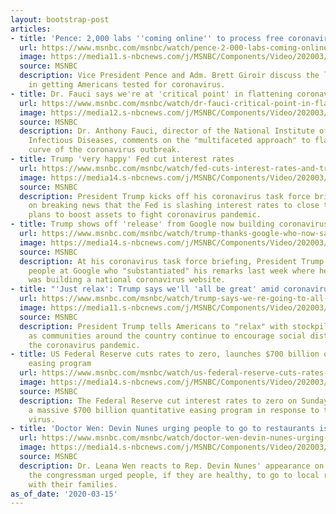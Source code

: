 ```yaml
---
layout: bootstrap-post
articles:
- title: 'Pence: 2,000 labs ''coming online'' to process free coronavirus tests'
  url: https://www.msnbc.com/msnbc/watch/pence-2-000-labs-coming-online-to-process-free-coronavirus-tests-80692293938
  image: https://media11.s-nbcnews.com/j/MSNBC/Components/Video/202003/pence_new.nbcnews-fp-1200-630.jpg
  source: MSNBC
  description: Vice President Pence and Adm. Brett Giroir discuss the latest developments
    in getting Americans tested for coronavirus.
- title: Dr. Fauci says we're at 'critical point' in flattening coronavirus curve
  url: https://www.msnbc.com/msnbc/watch/dr-fauci-critical-point-in-flattening-coronavirus-outbreak-curve-80692293843
  image: https://media12.s-nbcnews.com/j/MSNBC/Components/Video/202003/n_msnbc_brk_fauci_curve_200315_1920x1080.nbcnews-fp-1200-630.jpg
  source: MSNBC
  description: Dr. Anthony Fauci, director of the National Institute of Allergy and
    Infectious Diseases, comments on the "multifaceted approach" to flattening the
    curve of the coronavirus outbreak.
- title: Trump 'very happy' Fed cut interest rates
  url: https://www.msnbc.com/msnbc/watch/fed-cuts-interest-rates-and-trump-is-very-happy-80691269804
  image: https://media14.s-nbcnews.com/j/MSNBC/Components/Video/202003/n_msnbc_brk_trump_fed_200315_1920x1080.nbcnews-fp-1200-630.jpg
  source: MSNBC
  description: President Trump kicks off his coronavirus task force briefing commenting
    on breaking news that the Fed is slashing interest rates to close to zero and
    plans to boost assets to fight coronavirus pandemic.
- title: Trump shows off 'release' from Google now building coronavirus website
  url: https://www.msnbc.com/msnbc/watch/trump-thanks-google-who-now-says-they-are-building-coronavirus-website-80691269746
  image: https://media14.s-nbcnews.com/j/MSNBC/Components/Video/202003/n_msnbc_brk_trump_google_200315_1920x1080.nbcnews-fp-1200-630.jpg
  source: MSNBC
  description: At his coronavirus task force briefing, President Trump thanks the
    people at Google who "substantiated" his remarks last week where he said the company
    was building a national coronavirus website.
- title: "'Just relax': Trump says we'll 'all be great' amid coronavirus pandemic"
  url: https://www.msnbc.com/msnbc/watch/trump-says-we-re-going-to-all-be-great-amid-coronavirus-pandemic-80690757932
  image: https://media11.s-nbcnews.com/j/MSNBC/Components/Video/202003/n_msnbc_brk_trump_relax_200315_1920x1080.nbcnews-fp-1200-630.jpg
  source: MSNBC
  description: President Trump tells Americans to "relax" with stockpiling supplies
    as communities around the country continue to encourage social distancing amid
    the coronavirus pandemic.
- title: US Federal Reserve cuts rates to zero, launches $700 billion quantitative
    easing program
  url: https://www.msnbc.com/msnbc/watch/us-federal-reserve-cuts-rates-to-zero-launches-700-billion-quantitative-easing-program-80691269648
  image: https://media14.s-nbcnews.com/j/MSNBC/Components/Video/202003/n_msnbc_interest_200315_1920x1080.nbcnews-fp-1200-630.jpg
  source: MSNBC
  description: The Federal Reserve cut interest rates to zero on Sunday and launched
    a massive $700 billion quantitative easing program in response to the COVID-19
    virus.
- title: 'Doctor Wen: Devin Nunes urging people to go to restaurants is dangerous'
  url: https://www.msnbc.com/msnbc/watch/doctor-wen-devin-nunes-urging-people-to-go-to-restaurants-is-dangerous-80690757747
  image: https://media14.s-nbcnews.com/j/MSNBC/Components/Video/202003/n_msnbc_nunes_200315_1920x1080.nbcnews-fp-1200-630.jpg
  source: MSNBC
  description: Dr. Leana Wen reacts to Rep. Devin Nunes' appearance on Fox News, where
    the congressman urged people, if they are healthy, to go to local restaurants
    with their families.
as_of_date: '2020-03-15'
---
```


